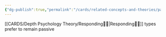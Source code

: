 ```yaml
---
{"dg-publish":true,"permalink":"/cards/related-concepts-and-theories/passivity/","created":"2023-01-12T13:12:59.819+01:00","updated":"2023-04-19T18:36:45.609+02:00"}
---
```



[[CARDS/Depth Psychology Theory/Responding🧘‍♂️\|Responding🧘‍♂️]] types prefer to remain passive


